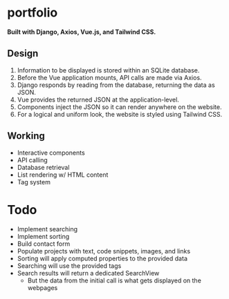 # portfolio
**Built with Django, Axios, Vue.js, and Tailwind CSS.**

## Design
1. Information to be displayed is stored within an SQLite database.
2. Before the Vue application mounts, API calls are made via Axios.
3. Django responds by reading from the database, returning the data as JSON.
4. Vue provides the returned JSON at the application-level.
5. Components inject the JSON so it can render anywhere on the website.
6. For a logical and uniform look, the website is styled using Tailwind CSS.

## Working
- Interactive components
- API calling
- Database retrieval
- List rendering w/ HTML content
- Tag system

# Todo
- Implement searching
- Implement sorting
- Build contact form
- Populate projects with text, code snippets, images, and links
- Sorting will apply computed properties to the provided data
- Searching will use the provided tags
- Search results will return a dedicated SearchView
    - But the data from the initial call is what gets displayed on the webpages
